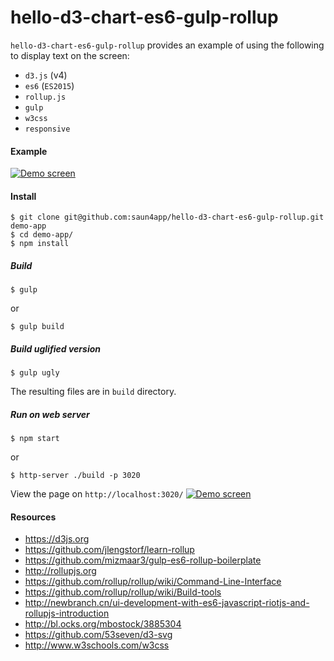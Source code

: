# hello-d3-chart-es6-gulp-rollup

`hello-d3-chart-es6-gulp-rollup` provides an example of using the following to display text on the screen:
- `d3.js` (v4)
- `es6` (`ES2015`)
- `rollup.js`
- `gulp`
- `w3css`
- `responsive`

#### Example
<a href="https://saun4app.github.io/hello-d3-chart-es6-gulp-rollup" target="_blank">
    <img src="https://raw.github.com/saun4app/hello-d3-chart-es6-gulp-rollup/master/demo-screen.png"
         alt="Demo screen"/>
</a>

#### Install
```
$ git clone git@github.com:saun4app/hello-d3-chart-es6-gulp-rollup.git demo-app
$ cd demo-app/
$ npm install
```

##### Build
```
$ gulp
```
or
```
$ gulp build
```

##### Build uglified version
```
$ gulp ugly
```
The resulting files are in `build` directory.

##### Run on web server
```
$ npm start
```
or
```
$ http-server ./build -p 3020
```
View the page on `http://localhost:3020/`
<a href="https://saun4app.github.io/hello-d3-chart-es6-gulp-rollup" target="_blank">
    <img src="https://raw.github.com/saun4app/hello-d3-chart-es6-gulp-rollup/master/demo-screen.png"
         alt="Demo screen"/>
</a>

#### Resources
- https://d3js.org
- https://github.com/jlengstorf/learn-rollup
- https://github.com/mizmaar3/gulp-es6-rollup-boilerplate
- http://rollupjs.org
- https://github.com/rollup/rollup/wiki/Command-Line-Interface
- https://github.com/rollup/rollup/wiki/Build-tools
- http://newbranch.cn/ui-development-with-es6-javascript-riotjs-and-rollupjs-introduction
- http://bl.ocks.org/mbostock/3885304
- https://github.com/53seven/d3-svg
- http://www.w3schools.com/w3css
